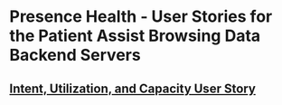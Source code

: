 # Presence Health - User Stories for the Patient Assist Browsing Data Backend Servers

## [Intent, Utilization, and Capacity User Story](intent_utilization_and_capacity_user_story.md)
